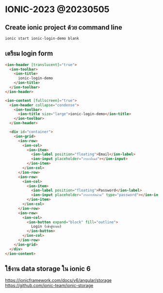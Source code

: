 # IONIC-2023 @20230505

## Create ionic project ด้วย command line
```sh
ionic start ionic-login-demo blank
```

## เตรียม login form
```html
<ion-header [translucent]="true">
  <ion-toolbar>
    <ion-title>
      ionic-login-demo
    </ion-title>
  </ion-toolbar>
</ion-header>

<ion-content [fullscreen]="true">
  <ion-header collapse="condense">
    <ion-toolbar>
      <ion-title size="large">ionic-login-demo</ion-title>
    </ion-toolbar>
  </ion-header>

  <div id="container">
    <ion-grid>
      <ion-row>
        <ion-col>
          <ion-item>
            <ion-label position="floating">Email</ion-label>
            <ion-input placeholder="กรอกอีเมล์"></ion-input>
          </ion-item>
        </ion-col>
      </ion-row>
      <ion-row>
        <ion-col>
          <ion-item>
            <ion-label position="floating">Password</ion-label>
            <ion-input placeholder="กรอกรหัสผ่าน" type="password"></ion-input>
          </ion-item>
        </ion-col>
      </ion-row>
      <ion-row>
        <ion-col>
          <ion-button expand="block" fill="outline">
            Login (เข้าสู่ระบบ)
          </ion-button>
        </ion-col>
      </ion-row>
    </ion-grid>
  </div>
</ion-content>
```

## ใช้งาน data storage ใน ionic 6
https://ionicframework.com/docs/v6/angular/storage
https://github.com/ionic-team/ionic-storage
